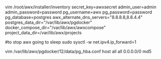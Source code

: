 vim /root/awx/installer/inventory
secret_key=awxsecret
admin_user=admin
admin_password=password
pg_username=awx
pg_password=password
pg_database=postgres
awx_alternate_dns_servers="8.8.8.8,8.8.4.4"
postgres_data_dir="/var/lib/awx/pgdocker"
docker_compose_dir="/var/lib/awx/awxcompose"
project_data_dir=/var/lib/awx/projects

#to stop awx going to sleep
sudo sysctl -w net.ipv4.ip_forward=1

vim /var/lib/awx/pgdocker/12/data/pg_hba.conf
host all all 0.0.0.0/0 md5